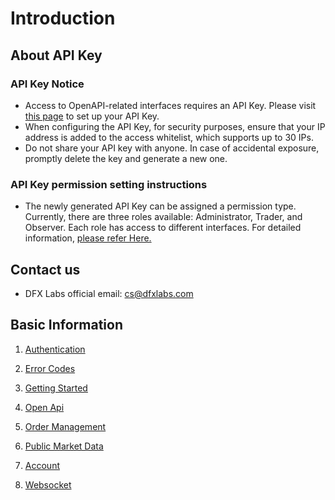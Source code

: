 # Introduction

## About API Key
### API Key Notice
* Access to OpenAPI-related interfaces requires an API Key. Please visit [this page](https://github.com/dfxlabs/dfxlabs.github.io/blob/main/docs/OpenApi.md) to set up your API Key.
* When configuring the API Key, for security purposes, ensure that your IP address is added to the access whitelist, which supports up to 30 IPs.
* Do not share your API key with anyone. In case of accidental exposure, promptly delete the key and generate a new one.

###  API Key permission setting instructions
* The newly generated API Key can be assigned a permission type. Currently, there are three roles available: Administrator, Trader, and Observer. Each role has access to different interfaces. For detailed information, [please refer Here.](https://github.com/dfxlabs/dfxlabs.github.io/blob/main/docs/OpenApi.md)

## Contact us
* DFX Labs official email: cs@dfxlabs.com


## Basic Information

1. [Authentication](https://github.com/dfxlabs/dfxlabs.github.io/blob/main/docs/Authentication.md)

2. [Error Codes](https://github.com/dfxlabs/dfxlabs.github.io/blob/main/docs/ErrorCodes.md)

3. [Getting Started](https://github.com/dfxlabs/dfxlabs.github.io/blob/main/docs/Getting%20Started.md)

4. [Open Api](https://github.com/dfxlabs/dfxlabs.github.io/blob/main/docs/OpenApi.md)

5. [Order Management](https://github.com/dfxlabs/dfxlabs.github.io/blob/main/docs/OrderManagement.md)

6. [Public Market Data](https://github.com/dfxlabs/dfxlabs.github.io/blob/main/docs/Public-Market-Data.md)

7. [Account](https://github.com/dfxlabs/dfxlabs.github.io/blob/main/docs/UserInfo.md)

8. [Websocket](https://github.com/dfxlabs/dfxlabs.github.io/blob/main/docs/Websocket.md)
